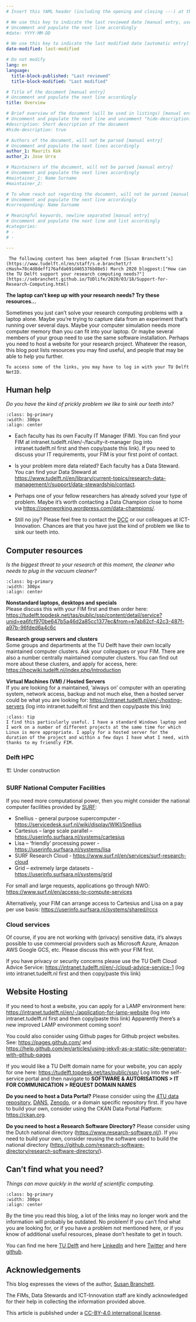 ```yaml
---
# Insert this YAML header (including the opening and closing ---) at the beginning of the document and fill it out accordingly

# We use this key to indicate the last reviewed date [manual entry, use YYYY-MM-DD]
# Uncomment and populate the next line accordingly
#date: YYYY-MM-DD

# We use this key to indicate the last modified date [automatic entry]
date-modified: last-modified

# Do not modify
lang: en
language: 
  title-block-published: "Last reviewed"
  title-block-modified: "Last modified"

# Title of the document [manual entry]
# Uncomment and populate the next line accordingly
title: Overview

# Brief overview of the document (will be used in listings) [manual entry]
# Uncomment and populate the next line and uncomment "hide-description: true".
#description: Short description of the document
#hide-description: true

# Authors of the document, will not be parsed [manual entry]
# Uncomment and populate the next lines accordingly
author_1: Maurits Kok
author_2: Jose Urra

# Maintainers of the document, will not be parsed [manual entry]
# Uncomment and populate the next lines accordingly
#maintainer_1: Name Surname
#maintainer_2:

# To whom reach out regarding the document, will not be parsed [manual entry]
# Uncomment and populate the next line accordingly
#corresponding: Name Surname

# Meaningful keywords, newline separated [manual entry]
# Uncomment and populate the next line and list accordingly
#categories: 
# - 
# - 

---
```


```{note}
 The following content has been adapted from [Susan Branchett’s](https://www.tudelft.nl/en/staff/s.e.branchett/?cHash=78c4d8deff176afda691d465376b88e5) March 2020 blogpost:["How can the TU Delft support your research computing needs?"](https://sebranchett.github.io/TUDlife/2020/03/18/Support-for-Research-Computing.html)
```

**The laptop can’t keep up with your research needs? Try these resources…**

Sometimes you just can’t solve your research computing problems with a laptop alone. Maybe you’re trying to capture data from an experiment that’s running over several days. Maybe your computer simulation needs more computer memory than you can fit into your laptop. Or maybe several members of your group need to use the same software installation. Perhaps you need to host a website for your research project. Whatever the reason, this blog post lists resources you may find useful, and people that may be able to help you further.

```{note}
To access some of the links, you may have to log in with your TU Delft NetID.
```

## Human help

_Do you have the kind of prickly problem we like to sink our teeth into?_

```{image} ../img/llama_teeth.jpg
:class: bg-primary
:width: 300px
:align: center
```

- Each faculty has its own Faculty IT Manager (FIM). You can find your FIM at intranet.tudelft.nl/en/-/faculty-it-manager (log into intranet.tudelft.nl first and then copy/paste this link). If you need to discuss your IT requirements, your FIM is your first point of contact.

- Is your problem more data related? Each faculty has a Data Steward. You can find your Data Steward at https://www.tudelft.nl/en/library/current-topics/research-data-management/r/support/data-stewardship/contact.

- Perhaps one of your fellow researchers has already solved your type of problem. Maybe it’s worth contacting a Data Champion close to home via https://openworking.wordpress.com/data-champions/.

- Still no joy? Please feel free to contact the [DCC](../community/dcc.md) or our colleagues at ICT-Innovation. Chances are that you have just the kind of problem we like to sink our teeth into. 

## Computer resources

_Is the biggest threat to your research at this moment, the cleaner who needs to plug in the vacuum cleaner?_

```{image} ../img/compute_server_poor.jpg
:class: bg-primary
:width: 300px
:align: center
```


**Nonstandard laptops, desktops and specials**  
Please discuss this with your FIM first and then order here: https://tudelft.topdesk.net/tas/public/ssp/content/detail/service?unid=ea6fcf970be647b5a46d2a85cc1377ec&from=e7ab82cf-42c3-487f-a97b-96fded6a4c6c

**Research group servers and clusters**  
Some groups and departments at the TU Delft have their own locally maintained computer clusters. Ask your colleagues or your FIM. There are also a number centrally maintained computer clusters. You can find out more about these clusters, and apply for access, here: https://hpcwiki.tudelft.nl/index.php/Introduction

**Virtual Machines (VM) /  Hosted Servers**  
If you are looking for a maintained, ‘always on’ computer with an operating system, network access, backup and not much else, then a hosted server could be what you are looking for: https://intranet.tudelft.nl/en/-/hosting-servers (log into intranet.tudelft.nl first and then copy/paste this link)

```{admonition} Personal anecdote
:class: tip
I find this particularly useful. I have a standard Windows laptop and I work on a number of different projects at the same time for which Linux is more appropriate. I apply for a hosted server for the duration of the project and within a few days I have what I need, with thanks to my friendly FIM.
```

### Delft HPC
🏗️ Under construction

### SURF National Computer Facilities
If you need more computational power, then you might consider the national computer facilities provided by [SURF](https://www.surf.nl/en/which-compute-service-for-which-research-question):

- Snellius - general purpose supercomputer - https://servicedesk.surf.nl/wiki/display/WIKI/Snellius
- Cartesius – large scale parallel – https://userinfo.surfsara.nl/systems/cartesius
- Lisa – ‘friendly’ processing power - https://userinfo.surfsara.nl/systems/lisa
- SURF Research Cloud - https://www.surf.nl/en/services/surf-research-cloud
- Grid – extremely large datasets - https://userinfo.surfsara.nl/systems/grid

For small and large requests, applications go through NWO: https://www.surf.nl/en/access-to-compute-services

Alternatively, your FIM can arrange access to Cartesius and Lisa on a pay per use basis: https://userinfo.surfsara.nl/systems/shared/rccs

### Cloud services
Of course, if you are not working with (privacy) sensitive data, it’s always possible to use commercial providers such as Microsoft Azure, Amazon AWS Google GCS, etc. Please discuss this with your FIM first.

If you have privacy or security concerns please use the TU Delft Cloud Advice Service: https://intranet.tudelft.nl/en/-/cloud-advice-service-1 (log into intranet.tudelft.nl first and then copy/paste this link)


## Website Hosting
If you need to host a website, you can apply for a LAMP environment here: https://intranet.tudelft.nl/en/-/application-for-lamp-website (log into intranet.tudelft.nl first and then copy/paste this link)
Apparently there’s a new improved LAMP environment coming soon!

You could also consider using Github pages for Github project websites. See:
https://pages.github.com/ and https://help.github.com/en/articles/using-jekyll-as-a-static-site-generator-with-github-pages

If you would like a TU Delft domain name for your website, you can apply for one here:  https://tudelft.topdesk.net/tas/public/ssp/  Log into the self-service portal and then navigate to **SOFTWARE & AUTORISATIONS > IT FOR COMMUNICATION > REQUEST DOMAIN NAMES**

**Do you need to host a Data Portal?** Please consider using the [4TU data repository](https://data.4tu.nl/), [DANS](https://dans.knaw.nl/en/), [Zenodo](https://zenodo.org/), or a domain specific repository first. If you have to build your own, consider using the CKAN Data Portal Platform: https://ckan.org.

**Do you need to host a Research Software Directory?** Please consider using the Dutch national directory (https://www.research-software.nl/). If you need to build your own, consider reusing the software used to build the national directory (https://github.com/research-software-directory/research-software-directory/).

## Can’t find what you need?

_Things can move quickly in the world of scientific computing._

```{image} ../img/compute_train.jpg
:class: bg-primary
:width: 300px
:align: center
```

By the time you read this blog, a lot of the links may no longer work and the information will probably be outdated. No problem! If you can’t find what you are looking for, or if you have a problem not mentioned here, or if you know of additional useful resources, please don’t hesitate to get in touch.

You can find me here [TU Delft](https://www.tudelft.nl/staff/s.e.branchett/) and here [LinkedIn](https://nl.linkedin.com/in/sebranchett/) and here [Twitter](https://twitter.com/sebranchett) and here [github](https://github.com/sebranchett).

## Acknowledgements
This blog expresses the views of the author, [Susan Branchett](https://www.tudelft.nl/en/staff/s.e.branchett/?cHash=78c4d8deff176afda691d465376b88e5).

The FIMs, Data Stewards and ICT-Innovation staff are kindly acknowledged for their help in collecting the information provided above.

This article is published under a [CC-BY-4.0 international license](https://creativecommons.org/licenses/by/4.0/).